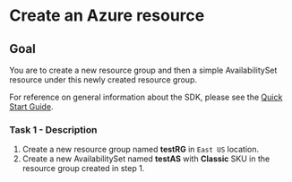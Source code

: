 # Create an Azure resource

 ## Goal

You are to create a new resource group and then a simple AvailabilitySet resource under this newly created resource group.

For reference on general information about the SDK, please see the [Quick Start Guide](WorkShop2021-Quickstart.md).

### Task 1 - Description

1. Create a new resource group named **testRG** in `East US` location.
2. Create a new AvailabilitySet named **testAS** with **Classic** SKU in the resource group created in step 1.
